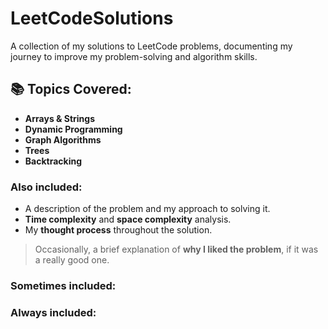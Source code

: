 # LeetCodeSolutions
A collection of my solutions to LeetCode problems, documenting my journey to improve my problem-solving and algorithm skills. 

## 📚 Topics Covered:
- **Arrays & Strings**
- **Dynamic Programming**
- **Graph Algorithms**
- **Trees**
- **Backtracking**
  
### Also included:
- A description of the problem and my approach to solving it.
- **Time complexity** and **space complexity** analysis.
- My **thought process** throughout the solution.
> Occasionally, a brief explanation of **why I liked the problem**, if it was a really good one.
>
### Sometimes included:

### Always included: 

